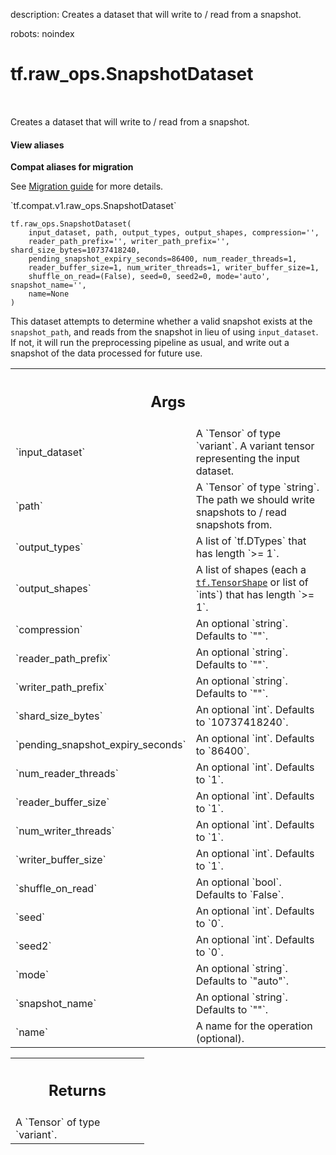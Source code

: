 description: Creates a dataset that will write to / read from a snapshot.

robots: noindex

# tf.raw_ops.SnapshotDataset

<!-- Insert buttons and diff -->

<table class="tfo-notebook-buttons tfo-api nocontent" align="left">

</table>



Creates a dataset that will write to / read from a snapshot.

<section class="expandable">
  <h4 class="showalways">View aliases</h4>
  <p>
<b>Compat aliases for migration</b>
<p>See
<a href="https://www.tensorflow.org/guide/migrate">Migration guide</a> for
more details.</p>
<p>`tf.compat.v1.raw_ops.SnapshotDataset`</p>
</p>
</section>

<pre class="devsite-click-to-copy prettyprint lang-py tfo-signature-link">
<code>tf.raw_ops.SnapshotDataset(
    input_dataset, path, output_types, output_shapes, compression='',
    reader_path_prefix='', writer_path_prefix='', shard_size_bytes=10737418240,
    pending_snapshot_expiry_seconds=86400, num_reader_threads=1,
    reader_buffer_size=1, num_writer_threads=1, writer_buffer_size=1,
    shuffle_on_read=(False), seed=0, seed2=0, mode='auto', snapshot_name='',
    name=None
)
</code></pre>



<!-- Placeholder for "Used in" -->

This dataset attempts to determine whether a valid snapshot exists at the
`snapshot_path`, and reads from the snapshot in lieu of using `input_dataset`.
If not, it will run the preprocessing pipeline as usual, and write out a
snapshot of the data processed for future use.

<!-- Tabular view -->
 <table class="responsive fixed orange">
<colgroup><col width="214px"><col></colgroup>
<tr><th colspan="2"><h2 class="add-link">Args</h2></th></tr>

<tr>
<td>
`input_dataset`
</td>
<td>
A `Tensor` of type `variant`.
A variant tensor representing the input dataset.
</td>
</tr><tr>
<td>
`path`
</td>
<td>
A `Tensor` of type `string`.
The path we should write snapshots to / read snapshots from.
</td>
</tr><tr>
<td>
`output_types`
</td>
<td>
A list of `tf.DTypes` that has length `>= 1`.
</td>
</tr><tr>
<td>
`output_shapes`
</td>
<td>
A list of shapes (each a <a href="../../tf/TensorShape.md"><code>tf.TensorShape</code></a> or list of `ints`) that has length `>= 1`.
</td>
</tr><tr>
<td>
`compression`
</td>
<td>
An optional `string`. Defaults to `""`.
</td>
</tr><tr>
<td>
`reader_path_prefix`
</td>
<td>
An optional `string`. Defaults to `""`.
</td>
</tr><tr>
<td>
`writer_path_prefix`
</td>
<td>
An optional `string`. Defaults to `""`.
</td>
</tr><tr>
<td>
`shard_size_bytes`
</td>
<td>
An optional `int`. Defaults to `10737418240`.
</td>
</tr><tr>
<td>
`pending_snapshot_expiry_seconds`
</td>
<td>
An optional `int`. Defaults to `86400`.
</td>
</tr><tr>
<td>
`num_reader_threads`
</td>
<td>
An optional `int`. Defaults to `1`.
</td>
</tr><tr>
<td>
`reader_buffer_size`
</td>
<td>
An optional `int`. Defaults to `1`.
</td>
</tr><tr>
<td>
`num_writer_threads`
</td>
<td>
An optional `int`. Defaults to `1`.
</td>
</tr><tr>
<td>
`writer_buffer_size`
</td>
<td>
An optional `int`. Defaults to `1`.
</td>
</tr><tr>
<td>
`shuffle_on_read`
</td>
<td>
An optional `bool`. Defaults to `False`.
</td>
</tr><tr>
<td>
`seed`
</td>
<td>
An optional `int`. Defaults to `0`.
</td>
</tr><tr>
<td>
`seed2`
</td>
<td>
An optional `int`. Defaults to `0`.
</td>
</tr><tr>
<td>
`mode`
</td>
<td>
An optional `string`. Defaults to `"auto"`.
</td>
</tr><tr>
<td>
`snapshot_name`
</td>
<td>
An optional `string`. Defaults to `""`.
</td>
</tr><tr>
<td>
`name`
</td>
<td>
A name for the operation (optional).
</td>
</tr>
</table>



<!-- Tabular view -->
 <table class="responsive fixed orange">
<colgroup><col width="214px"><col></colgroup>
<tr><th colspan="2"><h2 class="add-link">Returns</h2></th></tr>
<tr class="alt">
<td colspan="2">
A `Tensor` of type `variant`.
</td>
</tr>

</table>

